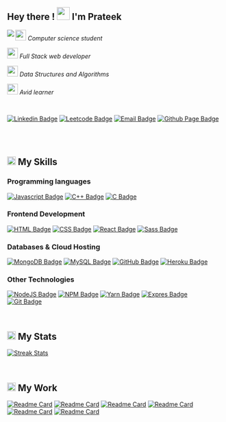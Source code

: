##  Hey there !  <img src="https://tenor.com/view/emoji-hi-hello-wave-gif-14366945.gif" width="30px"> I'm Prateek  

<img align="left" src="https://media.giphy.com/media/RbDKaczqWovIugyJmW/giphy.gif"/>
<p><img src="https://media.giphy.com/media/WoWm8YzFQJg5i/giphy.gif" height="25vw" width="25vw"/> <em> Computer science student</em></p>
<p><img src="https://media.giphy.com/media/ln7z2eWriiQAllfVcn/giphy.gif" height="25vw" width="25vw"/> <em> Full Stack web developer</em></p>
<p><img src="https://tenor.com/view/agenturleben-agencylife-hannover-kochstrasse-kstr-gif-20343289.gif" height="25vw" width="25vw"/> <em> Data Structures and Algorithms</em></p>
<p><img src="https://tenor.com/view/cbse-tayari-monu-bhagat-experiment-gif-20364762.gif" height="25vw" width="25vw"/> <em> Avid learner</em></p>

<br/>


[![Linkedin Badge](https://img.shields.io/badge/-LinkedIn-blue?style=flat-square&logo=Linkedin&logoColor=white&link=https://www.linkedin.com/in/prateek-sood-a88a2019a/)](https://www.linkedin.com/in/prateek-sood-a88a2019a/)
[![Leetcode Badge](https://img.shields.io/badge/-LeetCode-FFA116?style=flat-square&logo=LeetCode&logoColor=white&link=https://leetcode.com/prateeksood123)](https://leetcode.com/prateeksood123)
[![Email Badge](https://img.shields.io/badge/Gmail-D14836?style=flat-square&logo=gmail&logoColor=white&link=mailto:prateeksood123@gmail.com)](mailto:prateeksood123@gmail.com)
[![Github Page Badge](https://img.shields.io/badge/GitHub-100000?style=flat-rectangle&logo=github&logoColor=white&link=https://github.com/prateeksood)](https://github.com/prateeksood)
<br/>
<br/>
<br/>
<br/>

## <img src="https://www.animatedimages.org/data/media/111/animated-arrow-image-0061.gif" border="0" width="20px" /> My Skills

### Programming languages

<p align="left"> 
  
  [![Javascript Badge](https://img.shields.io/badge/JavaScript%20-%23F7DF1E.svg?style=flat-square&logo=javascript&logoColor=white)](#)
  [![C++ Badge](https://img.shields.io/badge/C++%20-%2300599C.svg?style=flat-square&logo=c%2B%2B&logoColor=white)](#)
  [![C Badge](https://img.shields.io/badge/C%20-%232370ED.svg?style=flat-square&logo=c&logoColor=white)](#)
  
</p>

### Frontend Development
<p align="left"> 
  
  [![HTML Badge](https://img.shields.io/badge/HTML5%20-%23E34F26.svg?style=flat-square&logo=html5&logoColor=white)](#)
  [![CSS Badge](https://img.shields.io/badge/CSS%20-%231572B6.svg?style=flat-square&logo=css3&logoColor=white)](#)
  [![React Badge](https://img.shields.io/badge/React-20232A?style=style=flat-square&logo=react&logoColor=61DAFB)](#)
  [![Sass Badge](https://img.shields.io/badge/Sass-CC6699?style=flat-square&logo=sass&logoColor=white)](#)
</p>

### Databases & Cloud Hosting
<p align="left">
  
  [![MongoDB Badge](https://img.shields.io/badge/MongoDB-4EA94B?style=flat-square&logo=mongodb&logoColor=white)](#)
  [![MySQL Badge](https://img.shields.io/badge/MySQL-00000F?style=flat-square&logo=mysql&logoColor=white)](#)
  [![GitHub Badge](https://img.shields.io/badge/GitHub%20Pages-%23327FC7.svg?style=flat-square&&llogo=github&logoColor=white)](#)
  [![Heroku Badge](https://img.shields.io/badge/Heroku%20-%23430098.svg?style=flat-square&logo=heroku&logoColor=white)](#)
 </p>
 
 ### Other Technologies
<p align="left">
  
  [![NodeJS Badge](https://img.shields.io/badge/Node.js-339933?style=flat-square&logo=nodedotjs&logoColor=white)](#)
  [![NPM Badge](https://img.shields.io/badge/npm-CB3837?style=flat-square&logo=npm&logoColor=white)](#)
  [![Yarn Badge](https://img.shields.io/badge/Yarn-2C8EBB?style=flat-square&logo=yarn&logoColor=white)](#)
  [![Expres Badge](https://img.shields.io/badge/Express.js-000000?style=flat-square&logo=express&logoColor=white)](#)
  [![Git Badge](https://img.shields.io/badge/Git-F05032?style=flat-square&logo=git&logoColor=white)](#)
 </p>
 
 <br/>
 
 ## <img src="https://www.animatedimages.org/data/media/111/animated-arrow-image-0061.gif" border="0" width="20px" /> My Stats
 <p float="left">
  
 [![Streak Stats](https://github-readme-streak-stats.herokuapp.com/?user=prateeksood&count_private=true)](#)
  
  
  </p>
  
  <br/>
  
  ## <img src="https://www.animatedimages.org/data/media/111/animated-arrow-image-0061.gif" border="0" width="20px" /> My Work
  <p float="left">
  
  [![Readme Card](https://github-readme-stats.vercel.app/api/pin/?username=prateeksood&repo=chat-app)](https://github.com/prateeksood/chat-app)
  [![Readme Card](https://github-readme-stats.vercel.app/api/pin/?username=prateeksood&repo=parking-finder)](https://github.com/prateeksood/parking-finder)
  [![Readme Card](https://github-readme-stats.vercel.app/api/pin/?username=prateeksood&repo=useless-trivia)](https://github.com/prateeksood/useless-trivia)
  [![Readme Card](https://github-readme-stats.vercel.app/api/pin/?username=prateeksood&repo=flipkart-auto-checkout-bot-puppeteer)](https://github.com/prateeksood/flipkart-auto-checkout-bot-puppeteer)
  [![Readme Card](https://github-readme-stats.vercel.app/api/pin/?username=prateeksood&repo=github-finder)](https://github.com/prateeksood/github-finder)
  [![Readme Card](https://github-readme-stats.vercel.app/api/pin/?username=prateeksood&repo=todo)](https://github.com/prateeksood/todo)
  </p>
  
 
